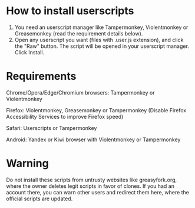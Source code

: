 # How to install userscripts

1. You need an userscript manager like Tampermonkey, Violentmonkey or Greasemonkey (read the requirement details below).
2. Open any userscript you want (files with .user.js extension), and click the "Raw" button. The script will be opened in your userscript manager. Click Install.

# Requirements

Chrome/Opera/Edge/Chromium browsers: Tampermonkey or Violentmonkey

Firefox: Violentmonkey, Greasemonkey or Tampermonkey (Disable Firefox Accessibility Services to improve Firefox speed)

Safari: Userscript‪s‬ or Tampermonkey

Android: Yandex or Kiwi browser with Violentmonkey or Tampermonkey

# Warning
Do not install these scripts from untrusty websites like greasyfork.org, where the owner deletes legit scripts in favor of clones. If you had an account there, you can warn other users and redirect them here, where the official scripts are updated.

